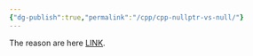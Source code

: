 ```yaml
---
{"dg-publish":true,"permalink":"/cpp/cpp-nullptr-vs-null/"}
---
```


The reason are here [LINK](https://www.open-std.org/jtc1/sc22/wg21/docs/papers/2007/n2431.pdf).
